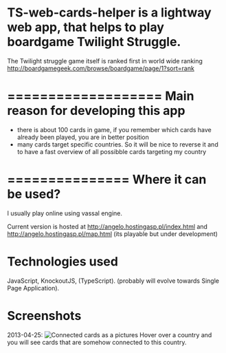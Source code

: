 TS-web-cards-helper is a lightway web app, that helps to play boardgame Twilight Struggle.
===================
The Twilight struggle game itself is ranked first in world wide ranking http://boardgamegeek.com/browse/boardgame/page/1?sort=rank

===================
Main reason for developing this app
===================
- there is about 100 cards in game, if you remember which cards have already been played, you are in better position
- many cards target specific countries. So it will be nice to reverse it and to have a fast overview of all possibble cards targeting my country

===============
Where it can be used?
===============
I usually play online using vassal engine.

Current version is hosted at 
http://angelo.hostingasp.pl/index.html and http://angelo.hostingasp.pl/map.html (its playable but under development)

Technologies used
===============
JavaScript, KnockoutJS, (TypeScript). (probably will evolve towards Single Page Application).

Screenshots
===============

2013-04-25:
![Connected cards as a pictures](https://raw.github.com/kmorcinek/TS-web-cards-helper/master/screenshots/Cards_as_a_pictures.JPG)
Hover over a country and you will see cards that are somehow connected to this country.

